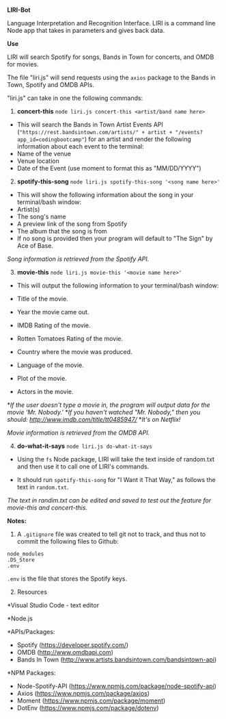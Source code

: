 **LIRI-Bot**

Language Interpretation and Recognition Interface. LIRI is a command line Node app that takes in parameters and gives back data.

**Use**

LIRI will search Spotify for songs, Bands in Town for concerts, and OMDB for movies.

The file "liri.js" will send requests using the `axios` package to the Bands in Town, Spotify and OMDB APIs.

"liri.js" can take in one the following commands:

1. **concert-this**
`node liri.js concert-this <artist/band name here>`

* This will search the Bands in Town Artist Events API (`"https://rest.bandsintown.com/artists/" + artist + "/events?app_id=codingbootcamp"`) for an artist and render the following information about each event to the terminal:
* Name of the venue
* Venue location
* Date of the Event (use moment to format this as "MM/DD/YYYY")

2. **spotify-this-song**
`node liri.js spotify-this-song '<song name here>'`

* This will show the following information about the song in your terminal/bash window:
* Artist(s)
* The song's name
* A preview link of the song from Spotify
* The album that the song is from
* If no song is provided then your program will default to "The Sign" by Ace of Base.

*Song information is retrieved from the Spotify API.*

3. **movie-this**
`node liri.js movie-this '<movie name here>'`

* This will output the following information to your terminal/bash window:

* Title of the movie.
* Year the movie came out.
* IMDB Rating of the movie.
* Rotten Tomatoes Rating of the movie.
* Country where the movie was produced.
* Language of the movie.
* Plot of the movie.
* Actors in the movie.

**If the user doesn't type a movie in, the program will output data for the movie 'Mr. Nobody.'*
**If you haven't watched "Mr. Nobody," then you should: <http://www.imdb.com/title/tt0485947/>*
**It's on Netflix!*

*Movie information is retrieved from the OMDB API.*

4. **do-what-it-says**
 `node liri.js do-what-it-says`

* Using the `fs` Node package, LIRI will take the text inside of random.txt and then use it to call one of LIRI's commands.

* It should run `spotify-this-song` for "I Want it That Way," as follows the text in `random.txt`.

*The text in randim.txt can be edited and saved to test out the feature for movie-this and concert-this.*

**Notes:**

1. A `.gitignore` file was created to tell git not to track, and thus not to commit the following files to Github:

```
node_modules
.DS_Store
.env
```
`.env` is the file that stores the Spotify keys.

2. Resources

*Visual Studio Code - text editor

*Node.js

*APIs/Packages:

* Spotify (https://developer.spotify.com/)
* OMDB (http://www.omdbapi.com)
* Bands In Town (http://www.artists.bandsintown.com/bandsintown-api)

*NPM Packages:

* Node-Spotify-API (https://www.npmjs.com/package/node-spotify-api)
* Axios (https://www.npmjs.com/package/axios)
* Moment (https://www.npmjs.com/package/moment)
* DotEnv (https://www.npmjs.com/package/dotenv)














